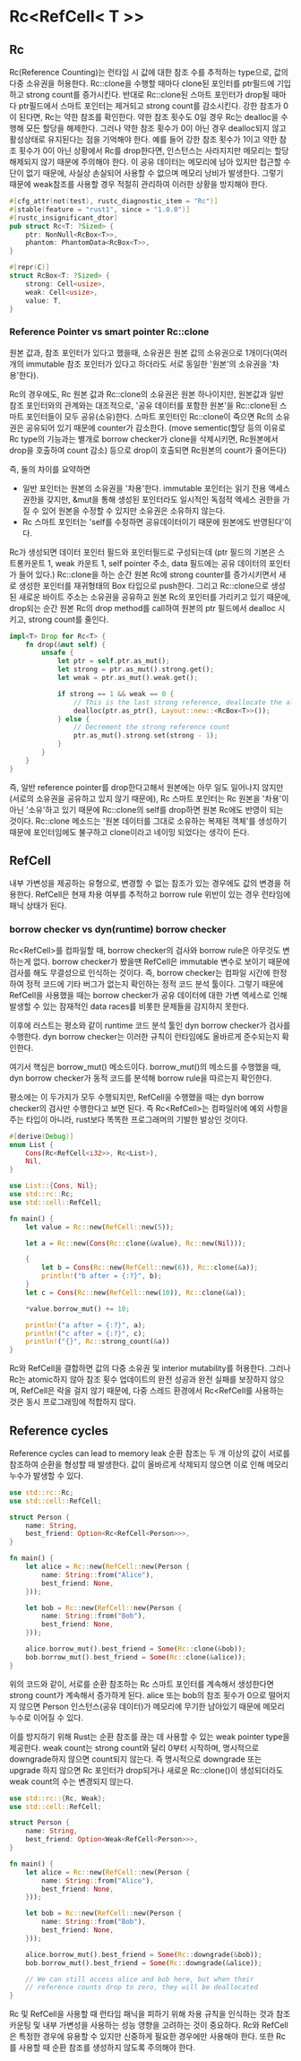 # Rc<RefCell< T >>

## Rc

Rc(Reference Counting)는 런타임 시 값에 대한 참조 수를 추적하는 type으로,
값의 다중 소유권을 허용한다.
Rc::clone을 수행할 때마다 clone된 포인터를 ptr필드에 기입하고 strong count를 증가시킨다.
반대로 Rc::clone된 스마트 포인터가 drop될 때마다 ptr필드에서 스마트 포인터는 제거되고
strong count를 감소시킨다. 강한 참조가 0이 된다면, Rc는 약한 참조를 확인한다.
약한 참조 횟수도 0일 경우 Rc는 dealloc을 수행해 모든 할당을 해제한다.
그러나 약한 참조 횟수가 0이 아닌 경우 dealloc되지 않고 활성상태로 유지된다는 점을 기억해야 한다.
예를 들어 강한 참조 횟수가 1이고 약한 참조 횟수가 0이 아닌 상황에서 Rc를 drop한다면,
인스턴스는 사라지지만 메모리는 할당해제되지 않기 때문에 주의해야 한다.
이 공유 데이터는 메모리에 남아 있지만 접근할 수단이 없기 때문에, 사실상 손실되어 사용할 수 없으며
메모리 낭비가 발생한다. 그렇기 때문에 weak참조를 사용할 경우 적절히 관리하여 이러한 상황을 방지해야 한다.
```rust
#[cfg_attr(not(test), rustc_diagnostic_item = "Rc")]
#[stable(feature = "rust1", since = "1.0.0")]
#[rustc_insignificant_dtor]
pub struct Rc<T: ?Sized> {
    ptr: NonNull<RcBox<T>>,
    phantom: PhantomData<RcBox<T>>,
}

#[repr(C)]
struct RcBox<T: ?Sized> {
    strong: Cell<usize>,
    weak: Cell<usize>,
    value: T,
}
```

### Reference Pointer vs smart pointer Rc::clone
원본 값과, 참조 포인터가 있다고 했을때, 소유권은
원본 값의 소유권으로 1개이다(여러 개의 immutable 참조 포인터가 있다고 하더라도
서로 동일한 '원본'의 소유권을 '차용'한다).

Rc의 경우에도, Rc 원본 값과 Rc::clone의 소유권은 원본 하나이지만,
원본값과 일반 참조 포인터와의 관계와는 대조적으로,
'공유 데이터를 포함한 원본'을 Rc::clone된 스마트 포인터들이 모두 공유(소유)한다.
스마트 포인터인 Rc::clone이 죽으면 Rc의 소유권은 공유되어 있기 때문에 counter가 감소한다.
(move sementic(할당 등의 이유로 Rc type의 기능과는 별개로 borrow checker가 clone을 삭제시키면,
Rc원본에서 drop을 호출하여 count 감소) 등으로 drop이 호출되면 Rc원본의 count가 줄어든다)

즉, 둘의 차이를 요약하면
- 일반 포인터는 원본의 소유권을 '차용'한다. immutable 포인터는 읽기 전용 액세스 권한을 갖지만,
&mut을 통해 생성된 포인터라도 일시적인 독점적 엑세스 권한을 가질 수 있어 원본을 수정할 수 있지만
소유권은 소유하지 않는다.
- Rc 스마트 포인터는 'self를 수정하면 공유데이터이기 때문에 원본에도 반영된다'이다.

Rc가 생성되면 데이터 포인터 필드와 포인터필드로 구성되는데
(ptr 필드의 기본은 스트롱카운트 1, weak 카운트 1, self pointer 주소, data 필드에는 공유 데이터의 포인터가 들어 있다.)
Rc::clone을 하는 순간 원본 Rc에 strong counter를 증가시키면서 새로 생성한 포인터를 재귀형태의 Box 타입으로 push한다.
그리고 Rc::clone으로 생성된 새로운 바이트 주소는 소유권을 공유하고 원본 Rc의 포인터를 가리키고 있기 때문에,
drop되는 순간 원본 Rc의 drop method를 call하여 원본의 ptr 필드에서 dealloc 시키고, strong count를 줄인다.

```rust
impl<T> Drop for Rc<T> {
    fn drop(&mut self) {
        unsafe {
            let ptr = self.ptr.as_mut();
            let strong = ptr.as_mut().strong.get();
            let weak = ptr.as_mut().weak.get();

            if strong == 1 && weak == 0 {
                // This is the last strong reference, deallocate the allocation
                dealloc(ptr.as_ptr(), Layout::new::<RcBox<T>>());
            } else {
                // Decrement the strong reference count
                ptr.as_mut().strong.set(strong - 1);
            }
        }
    }
}
```
즉, 일반 reference pointer를 drop한다고해서 원본에는 아무 일도 일어나지 않지만
(서로의 소유권을 공유하고 있지 않기 때문에),
Rc 스마트 포인터는 Rc 원본을 '차용'이 아닌 '소유'하고 있기 때문에
Rc::clone의 self를 drop하면 원본 Rc에도 반영이 되는 것이다.
Rc::clone 메소드는 '원본 데이터를 그대로 소유하는 복제된 객체'를 생성하기 때문에
포인터임에도 불구하고 clone이라고 네이밍 되었다는 생각이 든다.

## RefCell
내부 가변성을 제공하는 유형으로, 변경할 수 없는 참조가 있는 경우에도
값의 변경을 허용한다. RefCell은 현재 차용 여부를 추적하고 borrow rule 위반이 있는 경우
런타임에 패닉 상태가 된다.

### borrow checker vs dyn(runtime) borrow checker
Rc<RefCell<T>>를 컴파일할 때, borrow checker의 검사와 borrow rule은 아무것도 변하는게 없다.
borrow checker가 봤을땐 RefCell은 immutable 변수로 보이기 때문에 검사를 해도
무결성으로 인식하는 것이다. 즉, borrow checker는 컴파일 시간에 한정하여 정적 코드에 기타 버그가
없는지 확인하는 정적 코드 분석 툴이다. 그렇기 때문에 RefCell을 사용했을 때는 borrow checker가
공유 데이터에 대한 가변 엑세스로 인해 발생할 수 있는 잠재적인 data races를 비롯한 문제들을 감지하지 못한다.

이후에 러스트는 평소와 같이 runtime 코드 분석 툴인 dyn borrow checker가 검사를 수행한다.
dyn borrow checker는 이러한 규칙이 런타임에도 올바르게 준수되는지 확인한다.

여기서 핵심은 borrow_mut() 메소드이다. borrow_mut()의 메소드를 수행했을 때,
dyn borrow checker가 동적 코드를 분석해 borrow rule을 따르는지 확인한다.

평소에는 이 두가지가 모두 수행되지만, RefCell을 수행했을 때는 dyn borrow checker의 검사만
수행한다고 보면 된다. 즉 Rc<RefCell<T>>는 컴파일러에 예외 사항을 주는 타입이 아니라,
rust보다 똑똑한 프로그래머의 기발한 발상인 것이다.

```rust
#[derive(Debug)]
enum List {
    Cons(Rc<RefCell<i32>>, Rc<List>),
    Nil,
}

use List::{Cons, Nil};
use std::rc::Rc;
use std::cell::RefCell;

fn main() {
    let value = Rc::new(RefCell::new(5));

    let a = Rc::new(Cons(Rc::clone(&value), Rc::new(Nil)));

    {
        let b = Cons(Rc::new(RefCell::new(6)), Rc::clone(&a));
        println!("b after = {:?}", b);
    }
    let c = Cons(Rc::new(RefCell::new(10)), Rc::clone(&a));

    *value.borrow_mut() += 10;

    println!("a after = {:?}", a);
    println!("c after = {:?}", c);
    println!("{}", Rc::strong_count(&a))
}
```
Rc와 RefCell을 결합하면 값의 다중 소유권 및 interior mutability를 허용한다.
그러나 Rc는 atomic하지 않아 참조 횟수 업데이트의 완전 성공과 완전 실패를 보장하지 않으며,
RefCell은 락을 걸지 않기 때문에, 다중 스레드 환경에서 Rc<RefCell<T>를 사용하는 것은
동시 프로그래밍에 적합하지 않다.

## Reference cycles

Reference cycles can lead to memory leak
순환 참조는 두 개 이상의 값이 서로를 참조하여 순환을 형성할 때 발생한다.
값이 올바르게 삭제되지 않으면 이로 인해 메모리 누수가 발생할 수 있다.

```rust
use std::rc::Rc;
use std::cell::RefCell;

struct Person {
    name: String,
    best_friend: Option<Rc<RefCell<Person>>>,
}

fn main() {
    let alice = Rc::new(RefCell::new(Person {
        name: String::from("Alice"),
        best_friend: None,
    }));

    let bob = Rc::new(RefCell::new(Person {
        name: String::from("Bob"),
        best_friend: None,
    }));

    alice.borrow_mut().best_friend = Some(Rc::clone(&bob));
    bob.borrow_mut().best_friend = Some(Rc::clone(&alice));
}
```
위의 코드와 같이, 서로를 순환 참조하는 Rc 스마트 포인터를 계속해서 생성한다면
strong count가 계속해서 증가하게 된다. alice 또는 bob의 참조 횟수가 0으로 떨어지지 않으면
Person 인스턴스(공유 데이터)가 메모리에 무기한 남아있기 때문에
메모리 누수로 이어질 수 있다.

이를 방지하기 위해 Rust는 순환 참조를 끊는 데 사용할 수 있는 weak pointer type을 제공한다.
weak count는 strong count와 달리 0부터 시작하며, 명시적으로 downgrade하지 않으면 count되지 않는다.
즉 명시적으로 downgrade 또는 upgrade 하지 않으면 Rc 포인터가 drop되거나 새로운 Rc::clone()이 생성되더라도
weak count의 수는 변경되지 않는다.
```rust
use std::rc::{Rc, Weak};
use std::cell::RefCell;

struct Person {
    name: String,
    best_friend: Option<Weak<RefCell<Person>>>,
}

fn main() {
    let alice = Rc::new(RefCell::new(Person {
        name: String::from("Alice"),
        best_friend: None,
    }));

    let bob = Rc::new(RefCell::new(Person {
        name: String::from("Bob"),
        best_friend: None,
    }));

    alice.borrow_mut().best_friend = Some(Rc::downgrade(&bob));
    bob.borrow_mut().best_friend = Some(Rc::downgrade(&alice));

    // We can still access alice and bob here, but when their
    // reference counts drop to zero, they will be deallocated
}
```

Rc 및 RefCell을 사용할 때 런타임 패닉을 피하기 위해 차용 규칙을 인식하는 것과
참조 카운팅 및 내부 가변성을 사용하는 성능 영향을 고려하는 것이 중요하다.
Rc와 RefCell은 특정한 경우에 유용할 수 있지만 신중하게 필요한 경우에만 사용해야 한다.
또한 Rc를 사용할 때 순환 참조를 생성하지 않도록 주의해야 한다.
